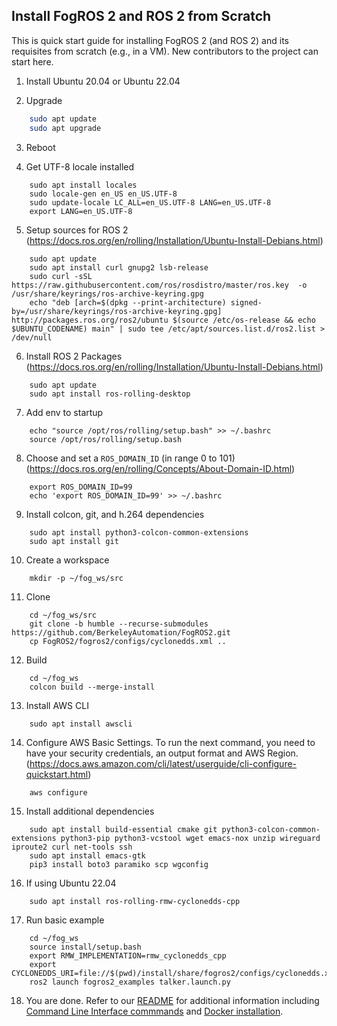 Install FogROS 2 and ROS 2 from Scratch
---

This is quick start guide for installing FogROS 2 (and ROS 2) and its requisites from scratch (e.g., in a VM).  New contributors to the project can start here.

1. Install Ubuntu 20.04 or Ubuntu 22.04

2. Upgrade
```bash
    sudo apt update
    sudo apt upgrade
```

3. Reboot

4. Get UTF-8 locale installed

```
    sudo apt install locales
    sudo locale-gen en_US en_US.UTF-8
    sudo update-locale LC_ALL=en_US.UTF-8 LANG=en_US.UTF-8
    export LANG=en_US.UTF-8
```

5. Setup sources for ROS 2 (https://docs.ros.org/en/rolling/Installation/Ubuntu-Install-Debians.html)

```
    sudo apt update
    sudo apt install curl gnupg2 lsb-release
    sudo curl -sSL https://raw.githubusercontent.com/ros/rosdistro/master/ros.key  -o /usr/share/keyrings/ros-archive-keyring.gpg
    echo "deb [arch=$(dpkg --print-architecture) signed-by=/usr/share/keyrings/ros-archive-keyring.gpg] http://packages.ros.org/ros2/ubuntu $(source /etc/os-release && echo $UBUNTU_CODENAME) main" | sudo tee /etc/apt/sources.list.d/ros2.list > /dev/null
```

6. Install ROS 2 Packages (https://docs.ros.org/en/rolling/Installation/Ubuntu-Install-Debians.html)

```
    sudo apt update
    sudo apt install ros-rolling-desktop
```

7. Add env to startup

```
    echo "source /opt/ros/rolling/setup.bash" >> ~/.bashrc
    source /opt/ros/rolling/setup.bash
```

8. Choose and set a `ROS_DOMAIN_ID` (in range 0 to 101) (https://docs.ros.org/en/rolling/Concepts/About-Domain-ID.html)

```
    export ROS_DOMAIN_ID=99
    echo 'export ROS_DOMAIN_ID=99' >> ~/.bashrc
```
9. Install colcon, git, and h.264 dependencies

```
    sudo apt install python3-colcon-common-extensions
    sudo apt install git
```

10. Create a workspace

```
    mkdir -p ~/fog_ws/src
```

11. Clone

```
    cd ~/fog_ws/src
    git clone -b humble --recurse-submodules https://github.com/BerkeleyAutomation/FogROS2.git
    cp FogROS2/fogros2/configs/cyclonedds.xml ..
```

12. Build

```
    cd ~/fog_ws
    colcon build --merge-install
```

13. Install AWS CLI

```
    sudo apt install awscli
```

14. Configure AWS Basic Settings. To run the next command, you need to have your security credentials, an output format and AWS Region. (https://docs.aws.amazon.com/cli/latest/userguide/cli-configure-quickstart.html)

```
    aws configure
```

15. Install additional dependencies

```
    sudo apt install build-essential cmake git python3-colcon-common-extensions python3-pip python3-vcstool wget emacs-nox unzip wireguard iproute2 curl net-tools ssh
    sudo apt install emacs-gtk
    pip3 install boto3 paramiko scp wgconfig
```

16. If using Ubuntu 22.04

```
    sudo apt install ros-rolling-rmw-cyclonedds-cpp
```
   
17. Run basic example

```
    cd ~/fog_ws
    source install/setup.bash
    export RMW_IMPLEMENTATION=rmw_cyclonedds_cpp 
    export CYCLONEDDS_URI=file://$(pwd)/install/share/fogros2/configs/cyclonedds.xml
    ros2 launch fogros2_examples talker.launch.py
```

18. You are done. Refer to our [README](https://github.com/BerkeleyAutomation/FogROS2/blob/main/README.md) for additional information including [Command Line Interface commmands](https://github.com/BerkeleyAutomation/FogROS2#command-line-interface) and [Docker installation](https://github.com/BerkeleyAutomation/FogROS2#docker).
